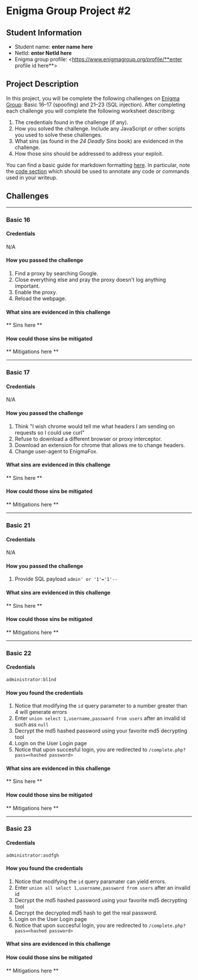 # Enigma Group Project #2

## Student Information

* Student name: **enter name here**
* NetId: **enter NetId here**
* Enigma group profile: <https://www.enigmagroup.org/profile/**enter profile id here**>


## Project Description

In this project, you will be complete the following challenges on [Enigma Group](https://www.enigmagroup.org/pages/challenges): Basic 16–17 (spoofing) and 21–23 (SQL injection). After completing each challenge you will complete the following worksheet describing:
1. The credentials found in the challenge (if any).
2. How you solved the challenge. Include any JavaScript or other scripts you used to solve these challenges.
3. What sins (as found in the *24 Deadly Sins* book) are evidenced in the challenge.
4. How those sins should be addressed to address your exploit.

You can find a basic guide for markdown formatting [here](https://www.markdownguide.org/basic-syntax/). In particular, note the [code section](https://www.markdownguide.org/basic-syntax/#code) which should be used to annotate any code or commands used in your writeup.


## Challenges

---
### Basic 16

#### Credentials
N/A

#### How you passed the challenge
1. Find a proxy by searching Google.
2. Close everything else and pray the proxy doesn't log anything important.
3. Enable the proxy.
4. Reload the webpage.

#### What sins are evidenced in this challenge
** Sins here **

#### How could those sins be mitigated
** Mitigations here **



---
### Basic 17

#### Credentials
N/A

#### How you passed the challenge
1. Think "I wish chrome would tell me what headers I am sending on requests so I could use curl"
2. Refuse to download a different browser or proxy interceptor.
3. Download an extension for chrome that allows me to change headers.
4. Change user-agent to EnigmaFox.

#### What sins are evidenced in this challenge
** Sins here **

#### How could those sins be mitigated
** Mitigations here **



---
### Basic 21

#### Credentials
N/A

#### How you passed the challenge
1. Provide SQL payload `admin' or '1'='1'--`

#### What sins are evidenced in this challenge
** Sins here **

#### How could those sins be mitigated
** Mitigations here **



--- 
### Basic 22

#### Credentials
`administrator:bl1nd`

#### How you found the credentials
1. Notice that modifying the `id` query parameter to a number greater than 4 will generate errors
2. Enter `union select 1,username,password from users` after an invalid id such ass `null`
3. Decrypt the md5 hashed password using your favorite md5 decrypting tool
4. Login on the User Login page
5. Notice that upon succesful login, you are redirected to `/complete.php?pass=<hashed password>`

#### What sins are evidenced in this challenge
** Sins here **

#### How could those sins be mitigated
** Mitigations here **



---
### Basic 23

#### Credentials
`administrator:asdfgh`

#### How you found the credentials
1. Notice that modifying the `id` query paramater can yield errors.
2. Enter `union all select 1,username,password from users` after an invalid id
3. Decrypt the md5 hashed password using your favorite md5 decrypting tool
4. Decrypt the decrypted md5 hash to get the real password.
5. Login on the User Login page
6. Notice that upon succesful login, you are redirected to `/complete.php?pass=<hashed password>`

#### What sins are evidenced in this challenge

#### How could those sins be mitigated
** Mitigations here **



